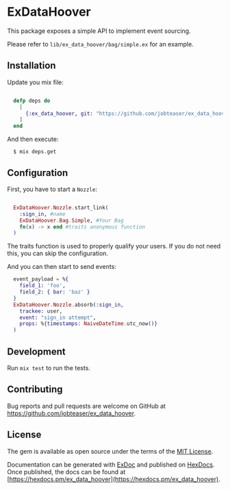 # ExDataHoover

This package exposes a simple API to implement event sourcing.

Please refer to `lib/ex_data_hoover/bag/simple.ex` for an example.

## Installation

Update you mix file:

``` elixir

  defp deps do
    [
      {:ex_data_hoover, git: "https://github.com/jobteaser/ex_data_hoover.git"}
    ]
  end

```

And then execute:

```
  $ mix deps.get
```

## Configuration

First, you have to start a `Nozzle`:

``` elixir

  ExDataHoover.Nozzle.start_link(
    :sign_in, #name
    ExDataHoover.Bag.Simple, #Your Bag
    fn(x) -> x end #traits anonymous function
  )
```

The traits function is used to properly qualify your users. If you do not need
this, you can skip the configuration.

And you can then start to send events:

``` elixir
  event_payload = %{
    field_1: 'foo',
    field_2: { bar: 'baz' }
  }
  ExDataHoover.Nozzle.absorb(:sign_in,
    trackee: user,
    event: "sign_in attempt",
    props: %{timestamps: NaiveDateTime.utc_now()}
  )
```

## Development

Run `mix test` to run the tests.

## Contributing

Bug reports and pull requests are welcome on GitHub at
https://github.com/jobteaser/ex_data_hoover.


## License

The gem is available as open source under the terms of the
[MIT License](http://opensource.org/licenses/MIT).


Documentation can be generated with [ExDoc](https://github.com/elixir-lang/ex_doc)
and published on [HexDocs](https://hexdocs.pm). Once published, the docs can
be found at [https://hexdocs.pm/ex_data_hoover](https://hexdocs.pm/ex_data_hoover).

